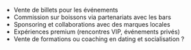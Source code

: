 - Vente de billets pour les événements
- Commission sur boissons via partenariats avec les bars
- Sponsoring et collaborations avec des marques locales
- Expériences premium (rencontres VIP, événements privés)
- Vente de formations ou coaching en dating et socialisation ?